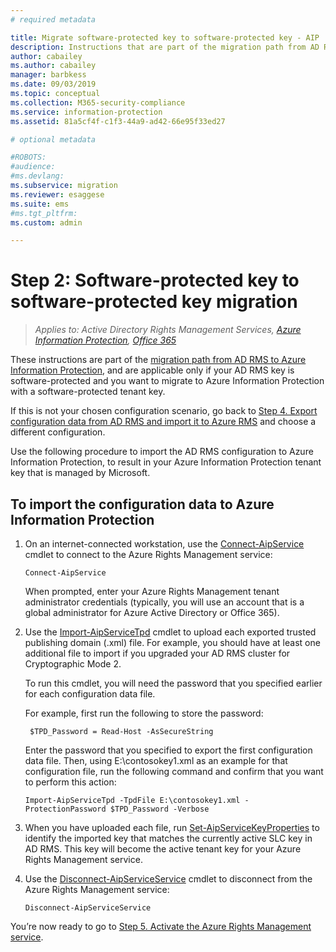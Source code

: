 ```yaml
---
# required metadata

title: Migrate software-protected key to software-protected key - AIP
description: Instructions that are part of the migration path from AD RMS to Azure Information Protection, and are applicable only if your AD RMS key is software-protected and you want to migrate to Azure Information Protection with a software-protected tenant key. 
author: cabailey
ms.author: cabailey
manager: barbkess
ms.date: 09/03/2019
ms.topic: conceptual
ms.collection: M365-security-compliance
ms.service: information-protection
ms.assetid: 81a5cf4f-c1f3-44a9-ad42-66e95f33ed27

# optional metadata

#ROBOTS:
#audience:
#ms.devlang:
ms.subservice: migration
ms.reviewer: esaggese
ms.suite: ems
#ms.tgt_pltfrm:
ms.custom: admin

---
```



# Step 2: Software-protected key to software-protected key migration

>*Applies to: Active Directory Rights Management Services, [Azure Information Protection](https://azure.microsoft.com/pricing/details/information-protection), [Office 365](https://download.microsoft.com/download/E/C/F/ECF42E71-4EC0-48FF-AA00-577AC14D5B5C/Azure_Information_Protection_licensing_datasheet_EN-US.pdf)*


These instructions are part of the [migration path from AD RMS to Azure Information Protection](migrate-from-ad-rms-to-azure-rms.md), and are applicable only if your AD RMS key is software-protected and you want to migrate to Azure Information Protection with a software-protected tenant key. 

If this is not your chosen configuration scenario, go back to [Step 4. Export configuration data from AD RMS and import it to Azure RMS](migrate-from-ad-rms-phase2.md#step-4-export-configuration-data-from-ad-rms-and-import-it-to-azure-information-protection) and choose a different configuration.

Use the following procedure to import the AD RMS configuration to Azure Information Protection, to result in your Azure Information Protection tenant key that is managed by Microsoft.

## To import the configuration data to Azure Information Protection

1. On an internet-connected workstation, use the [Connect-AipService](/powershell/module/aipservice/connect-aipservice) cmdlet to connect to the Azure Rights Management service:

    ```
    Connect-AipService
    ```
    When prompted, enter your Azure Rights Management tenant administrator credentials (typically, you will use an account that is a global administrator for Azure Active Directory or Office 365).

2. Use the [Import-AipServiceTpd](/powershell/module/aipservice/import-aipservicetpd) cmdlet to upload each exported trusted publishing domain (.xml) file. For example, you should have at least one additional file to import if you upgraded your AD RMS cluster for Cryptographic Mode 2. 
    
    To run this cmdlet, you will need the password that you specified earlier for each configuration data file. 
    
    For example, first run the following to store the password:
    
		$TPD_Password = Read-Host -AsSecureString
    
    Enter the password that you specified to export the first configuration data file. Then, using E:\contosokey1.xml as an example for that configuration file, run the following command and confirm that you want to perform this action:
    ```
    Import-AipServiceTpd -TpdFile E:\contosokey1.xml -ProtectionPassword $TPD_Password -Verbose
    ```
    
3. When you have uploaded each file, run [Set-AipServiceKeyProperties](/powershell/module/aipservice/set-aipservicekeyproperties) to identify the imported key that matches the currently active SLC key in AD RMS. This key will become the active tenant key for your Azure Rights Management service.

4.  Use the [Disconnect-AipServiceService](/powershell/module/aipservice/disconnect-aipservice) cmdlet to disconnect from the Azure Rights Management service:

    ```
    Disconnect-AipServiceService
    ```

You’re now ready to go to [Step 5. Activate the Azure Rights Management service](migrate-from-ad-rms-phase2.md#step-5-activate-the-azure-rights-management-service).


